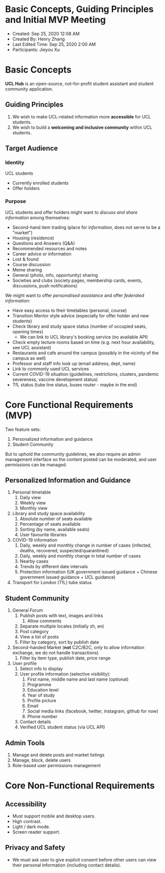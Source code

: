 # Basic Concepts, Guiding Principles and Initial MVP Meeting

- Created: Sep 25, 2020 12:08 AM
- Created By: Henry Zhang
- Last Edited Time: Sep 25, 2020 2:00 AM
- Participants: Jieyou Xu

# Basic Concepts

**UCL Hub** is an open-source, not-for-profit student assistant and student community application.

## Guiding Principles

1. We wish to make UCL-related information more **accessible** for UCL students.
2. We wish to build a **welcoming and inclusive community** within UCL students.

## Target Audience

### Identity

UCL students

- Currently enrolled students
- Offer holders

### Purpose

UCL students and offer holders might want to *discuss and share information* among themselves:

- Second-hand item trading (place for *information*, does not serve to be a "market")
- Housing (residence)
- Questions and Answers (Q&A)
- Recommended resources and notes
- Career advice or information
- Lost & found
- Course discussion
- Meme sharing
- General (photo, info, opportunity) sharing
- Societies and clubs (society pages, membership cards, events, discussions, push notifications)

We might want to offer *personalised assistance* and offer *federated information*:

- Have easy access to their timetables (personal, course)
- Transition Mentor style advice (especially for offer holder and new students)
- Check library and study space status (number of occupied seats, opening times)
    - We can link to UCL library's booking service (no available API)
- Check empty lecture rooms based on time (e.g. next hour availability, see UCL assistant)
- Restaurants and cafe around the campus (possibly in the vicinity of the campus as well)
- Professor and staff info look up (email address, dept, name)
- Link to commonly used UCL services
- Current COVID-19 situation (guidelines, restrictions, clusters, pandemic severeness, vaccine development status)
- TfL status (tube line status, buses router - maybe in the end)

# Core Functional Requirements (MVP)

Two feature sets:

1. Personalized information and guidance
2. Student Community

But to uphold the community guidelines, we also require an admin management interface so the content posted can be moderated, and user permissions can be managed.

## Personalized Information and Guidance

1. Personal timetable
    1. Daily view
    2. Weekly view
    3. Monthly view
2. Library and study space availability
    1. Absolute number of seats available
    2. Percentage of seats available
    3. Sorting (by name, available seats)
    4. User favourite libraries
3. COVID-19 information
    1. Daily, weekly and monthly change in number of cases (infected, deaths, recovered, suspected/quarantined)
    2. Daily, weekly and monthly change in total number of cases
    3. Nearby cases
    4. Trends by different date intervals
    5. Protection information (UK government issued guidance + Chinese government issued guidance + UCL guidance)
4. Transport for London (TfL) tube status

## Student Community

1. General Forum
    1. Publish posts with text, images and links
        1. Allow comments
    2. Separate multiple locales (initially zh, en)
    3. Post category
    4. View a list of posts
    5. Filter by category, sort by publish date
2. Second-handed Market (**not** C2C/B2C, *only* to allow information exchange, we do not handle transactions)
    1. Filter by item type, publish date, price range
3. User profile
    1. Select info to display
    2. User profile information (selective visibility):
        1. First name, middle name and last name (optional)
        2. Programme
        3. Education level
        4. Year of study
        5. Profile picture
        6. Email
        7. Social media links (facebook, twitter, instagram, github for now)
        8. Phone number
    3. Contact details
    4. Verified UCL student status (via UCL API)

## Admin Tools

1. Manage and delete posts and market listings 
2. Manage, block, delete users
3. Role-based user permissions management

# Core Non-Functional Requirements

## Accessibility

- Must support mobile and desktop users.
- High contrast.
- Light / dark mode.
- Screen reader support.

## Privacy and Safety

- We must ask user to give explicit consent before other users can view their personal information (including contact details).
